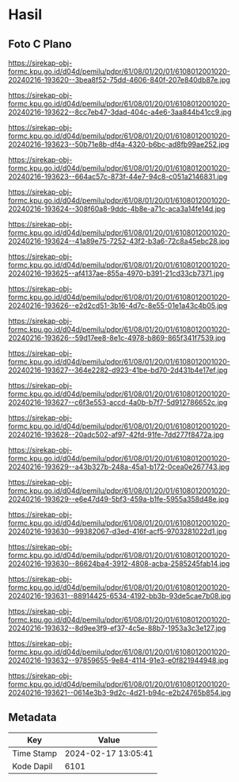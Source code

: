 # Hasil

## Foto C Plano

https://sirekap-obj-formc.kpu.go.id/d04d/pemilu/pdpr/61/08/01/20/01/6108012001020-20240216-193620--3bea8f52-75dd-4606-840f-207e840db87e.jpg

https://sirekap-obj-formc.kpu.go.id/d04d/pemilu/pdpr/61/08/01/20/01/6108012001020-20240216-193622--8cc7eb47-3dad-404c-a4e6-3aa844b41cc9.jpg

https://sirekap-obj-formc.kpu.go.id/d04d/pemilu/pdpr/61/08/01/20/01/6108012001020-20240216-193623--50b71e8b-df4a-4320-b6bc-ad8fb99ae252.jpg

https://sirekap-obj-formc.kpu.go.id/d04d/pemilu/pdpr/61/08/01/20/01/6108012001020-20240216-193623--664ac57c-873f-44e7-94c8-c051a2146831.jpg

https://sirekap-obj-formc.kpu.go.id/d04d/pemilu/pdpr/61/08/01/20/01/6108012001020-20240216-193624--308f60a8-9ddc-4b8e-a71c-aca3a14fe14d.jpg

https://sirekap-obj-formc.kpu.go.id/d04d/pemilu/pdpr/61/08/01/20/01/6108012001020-20240216-193624--41a89e75-7252-43f2-b3a6-72c8a45ebc28.jpg

https://sirekap-obj-formc.kpu.go.id/d04d/pemilu/pdpr/61/08/01/20/01/6108012001020-20240216-193625--af4137ae-855a-4970-b391-21cd33cb7371.jpg

https://sirekap-obj-formc.kpu.go.id/d04d/pemilu/pdpr/61/08/01/20/01/6108012001020-20240216-193626--e2d2cd51-3b16-4d7c-8e55-01e1a43c4b05.jpg

https://sirekap-obj-formc.kpu.go.id/d04d/pemilu/pdpr/61/08/01/20/01/6108012001020-20240216-193626--59d17ee8-8e1c-4978-b869-865f341f7539.jpg

https://sirekap-obj-formc.kpu.go.id/d04d/pemilu/pdpr/61/08/01/20/01/6108012001020-20240216-193627--364e2282-d923-41be-bd70-2d431b4e17ef.jpg

https://sirekap-obj-formc.kpu.go.id/d04d/pemilu/pdpr/61/08/01/20/01/6108012001020-20240216-193627--c6f3e553-accd-4a0b-b7f7-5d912786652c.jpg

https://sirekap-obj-formc.kpu.go.id/d04d/pemilu/pdpr/61/08/01/20/01/6108012001020-20240216-193628--20adc502-af97-42fd-91fe-7dd277f8472a.jpg

https://sirekap-obj-formc.kpu.go.id/d04d/pemilu/pdpr/61/08/01/20/01/6108012001020-20240216-193629--a43b327b-248a-45a1-b172-0cea0e267743.jpg

https://sirekap-obj-formc.kpu.go.id/d04d/pemilu/pdpr/61/08/01/20/01/6108012001020-20240216-193629--e6e47d49-5bf3-459a-b1fe-5955a358d48e.jpg

https://sirekap-obj-formc.kpu.go.id/d04d/pemilu/pdpr/61/08/01/20/01/6108012001020-20240216-193630--99382067-d3ed-416f-acf5-9703281022d1.jpg

https://sirekap-obj-formc.kpu.go.id/d04d/pemilu/pdpr/61/08/01/20/01/6108012001020-20240216-193630--86624ba4-3912-4808-acba-2585245fab14.jpg

https://sirekap-obj-formc.kpu.go.id/d04d/pemilu/pdpr/61/08/01/20/01/6108012001020-20240216-193631--88914425-6534-4192-bb3b-93de5cae7b08.jpg

https://sirekap-obj-formc.kpu.go.id/d04d/pemilu/pdpr/61/08/01/20/01/6108012001020-20240216-193632--8d9ee3f9-ef37-4c5e-88b7-1953a3c3e127.jpg

https://sirekap-obj-formc.kpu.go.id/d04d/pemilu/pdpr/61/08/01/20/01/6108012001020-20240216-193632--97859655-9e84-4114-91e3-e0f821944948.jpg

https://sirekap-obj-formc.kpu.go.id/d04d/pemilu/pdpr/61/08/01/20/01/6108012001020-20240216-193621--0614e3b3-9d2c-4d21-b94c-e2b24765b854.jpg


## Metadata

| Key        | Value               |
| ---------- | ------------------- |
| Time Stamp | 2024-02-17 13:05:41 |
| Kode Dapil | 6101                |



